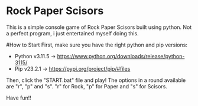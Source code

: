 # Rock Paper Scisors
This is a simple console game of Rock Paper Scisors built using python.
Not a perfect program, i just entertained myself doing this.

#How to Start
First, make sure you have the right python and pip versions:
  - Python v3.11.5 -> https://www.python.org/downloads/release/python-3115/
  - Pip v23.2.1 -> https://pypi.org/project/pip/#files

Then, click the "START.bat" file and play!
The options in a round available are "r", "p" and "s". "r" for Rock, "p" for Paper and "s" for Scisors.

Have fun!!
